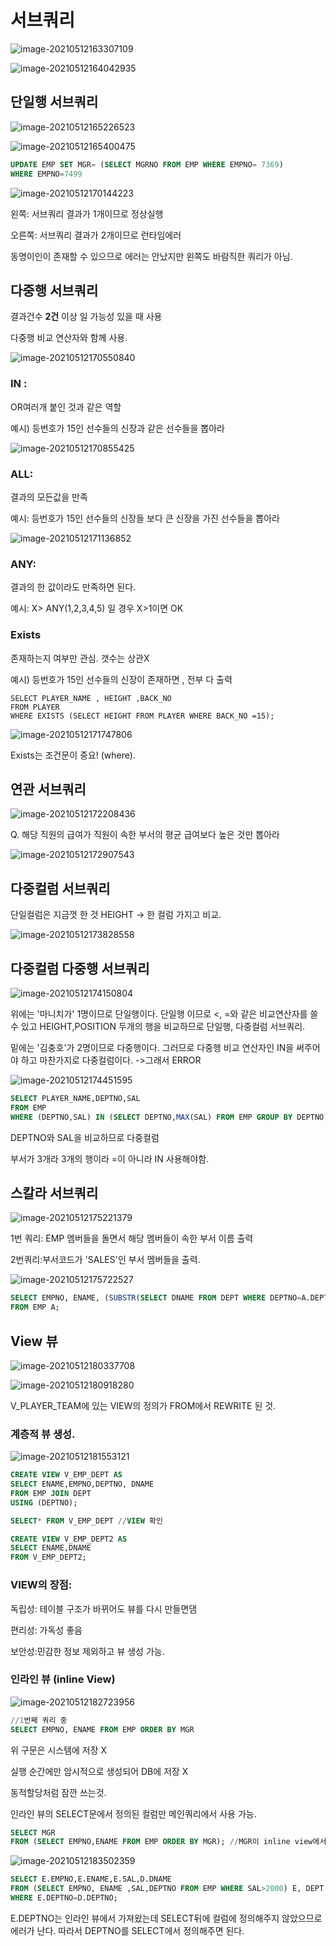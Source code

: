 # 서브쿼리

![image-20210512163307109](https://user-images.githubusercontent.com/77804950/117957834-669ba300-b355-11eb-907a-be1e487f92ed.png)

![image-20210512164042935](https://user-images.githubusercontent.com/77804950/117957850-6ac7c080-b355-11eb-881c-1c3220db80c4.png)

## 단일행 서브쿼리

![image-20210512165226523](https://user-images.githubusercontent.com/77804950/117959194-b9298f00-b356-11eb-9f35-d80387939562.png)


![image-20210512165400475](https://user-images.githubusercontent.com/77804950/117957883-731ffb80-b355-11eb-88b2-507375cae225.png)

```sql
UPDATE EMP SET MGR= (SELECT MGRNO FROM EMP WHERE EMPNO= 7369)
WHERE EMPNO=7499
```

![image-20210512170144223](https://user-images.githubusercontent.com/77804950/117957900-761aec00-b355-11eb-9bf4-54c2cbe0dc91.png)

왼쪽: 서브쿼리 결과가 1개이므로 정상실행

오른쪽: 서브쿼리 결과가 2개이므로 런타임에러

동명이인이 존재할 수 있으므로 에러는 안났지만 왼쪽도 바람직한 쿼리가 아님. 

## 다중행 서브쿼리

결과건수 **2건** 이상 일 가능성 있을 때 사용

다중행 비교 연산자와 함께 사용.

![image-20210512170550840](https://user-images.githubusercontent.com/77804950/117957904-774c1900-b355-11eb-864b-bdebddb31dc8.png)

### IN :

 OR여러개 붙인 것과 같은 역할

예시) 등번호가 15인 선수들의 신장과 같은 선수들을 뽑아라

![image-20210512170855425](https://user-images.githubusercontent.com/77804950/117957914-79ae7300-b355-11eb-996d-0c680da56902.png)

### ALL: 

결과의 모든값을 만족

예시: 등번호가 15인 선수들의 신장들 보다 큰 신장을 가진 선수들을 뽑아라 

![image-20210512171136852](https://user-images.githubusercontent.com/77804950/117958407-f04b7080-b355-11eb-9c7d-0d2c51bf5287.png)

### ANY: 

결과의 한 값이라도 만족하면 된다.

예시:  X> ANY(1,2,3,4,5) 일 경우 X>1이면 OK



### Exists

존재하는지 여부만 관심. 갯수는 상관X

예시) 등번호가 15인 선수들의 신장이 존재하면 , 전부 다 출력 

```
SELECT PLAYER_NAME , HEIGHT ,BACK_NO
FROM PLAYER
WHERE EXISTS (SELECT HEIGHT FROM PLAYER WHERE BACK_NO =15);
```

![image-20210512171747806](https://user-images.githubusercontent.com/77804950/117958415-f17c9d80-b355-11eb-8323-2929bd886227.png)

Exists는 조건문이 중요! (where).

## 연관 서브쿼리

![image-20210512172208436](https://user-images.githubusercontent.com/77804950/117958427-f5102480-b355-11eb-8735-cfc34de84ffc.png)

Q. 해당 직원의 급여가 직원이 속한 부서의 평균 급여보다 높은 것만 뽑아라

![image-20210512172907543](https://user-images.githubusercontent.com/77804950/117958431-f6415180-b355-11eb-8583-2cddbaf937b4.png)

## 다중컬럼 서브쿼리

단일컬럼은 지금껏 한 것 HEIGHT -> 한 컬럼 가지고 비교.

![image-20210512173828558](https://user-images.githubusercontent.com/77804950/117958434-f6d9e800-b355-11eb-85b3-39ba85057d14.png)

 

## 다중컬럼 다중행 서브쿼리

![image-20210512174150804](https://user-images.githubusercontent.com/77804950/117958470-035e4080-b356-11eb-82d3-5fd646bbe8e7.png)

위에는 '마니치가' 1명이므로 단일행이다. 단일행 이므로 <, =와 같은 비교연산자를 쓸 수 있고 HEIGHT,POSITION 두개의 행을 비교하므로 단일행, 다중컬럼 서브쿼리.

밑에는 '김충호'가 2명이므로 다중행이다. 그러므로 다중행 비교 연산자인 IN을 써주어야 하고 마찬가지로 다중컬럼이다. ->그래서 ERROR

![image-20210512174451595](https://user-images.githubusercontent.com/77804950/117958478-048f6d80-b356-11eb-8b88-679daac15868.png)

```sql
SELECT PLAYER_NAME,DEPTNO,SAL
FROM EMP
WHERE (DEPTNO,SAL) IN (SELECT DEPTNO,MAX(SAL) FROM EMP GROUP BY DEPTNO);
```

DEPTNO와 SAL을 비교하므로 다중컬럼

부서가 3개라 3개의 행이라 =이 아니라 IN 사용해야함.

## 스칼라 서브쿼리

![image-20210512175221379](https://user-images.githubusercontent.com/77804950/117958480-05280400-b356-11eb-95b0-6a0b715176d3.png)

1번 쿼리: EMP 멤버들을 돌면서 해당 멤버들이 속한 부서 이름 출력

2번쿼리:부서코드가 'SALES'인 부서 멤버들을 출력.



![image-20210512175722527](https://user-images.githubusercontent.com/77804950/117958483-05c09a80-b356-11eb-8a0c-8874cf0dd912.png)

```sql
SELECT EMPNO, ENAME, (SUBSTR(SELECT DNAME FROM DEPT WHERE DEPTNO=A.DEPTNO),1,3) D_NAME
FROM EMP A;

```

## View 뷰 

![image-20210512180337708](https://user-images.githubusercontent.com/77804950/117958486-05c09a80-b356-11eb-94dd-d9ff48c395d9.png)

![image-20210512180918280](https://user-images.githubusercontent.com/77804950/117958903-74055d00-b356-11eb-9974-5f0adaed8865.png)

V_PLAYER_TEAM에 있는 VIEW의 정의가 FROM에서 REWRITE 된 것.



###  계층적 뷰 생성.

![image-20210512181553121](https://user-images.githubusercontent.com/77804950/117958905-749df380-b356-11eb-8885-0565601fc1ba.png)

```sql
CREATE VIEW V_EMP_DEPT AS 
SELECT ENAME,EMPNO,DEPTNO, DNAME 
FROM EMP JOIN DEPT
USING (DEPTNO);

SELECT* FROM V_EMP_DEPT //VIEW 확인

CREATE VIEW V_EMP_DEPT2 AS
SELECT ENAME,DNAME 
FROM V_EMP_DEPT2;

```

### VIEW의 장점: 

독립성: 테이블 구조가 바뀌어도 뷰를 다시 만들면댐

편리성: 가독성 좋음

보안성:민감한 정보 제외하고 뷰 생성 가능.

### 인라인 뷰 (inline View)

![image-20210512182723956](https://user-images.githubusercontent.com/77804950/117958911-75368a00-b356-11eb-836e-e8a763f5c51b.png)

```sql
//1번째 쿼리 중
SELECT EMPNO, ENAME FROM EMP ORDER BY MGR
```

위 구문은 시스템에 저장 X

실행 순간에만 암시적으로 생성되어 DB에 저장 X

동적할당처럼 잠깐 쓰는것.

인라인 뷰의 SELECT문에서 정의된 컬럼만 메인쿼리에서 사용 가능. 

```sql
SELECT MGR
FROM (SELECT EMPNO,ENAME FROM EMP ORDER BY MGR); //MGR이 inline view에서 정의되지 않아서 메인쿼리에서 사용 불가
```

![image-20210512183502359](https://user-images.githubusercontent.com/77804950/117958914-75cf2080-b356-11eb-9101-336ccb42a875.png)

```sql
SELECT E.EMPNO,E.ENAME,E.SAL,D.DNAME 
FROM (SELECT EMPNO, ENAME ,SAL,DEPTNO FROM EMP WHERE SAL>2000) E, DEPT D
WHERE E.DEPTNO=D.DEPTNO;
```

E.DEPTNO는 인라인 뷰에서 가져왔는데 SELECT뒤에 컬럼에 정의해주지 않았으므로 에러가 난다. 따라서 DEPTNO를 SELECT에서 정의해주면 된다.

